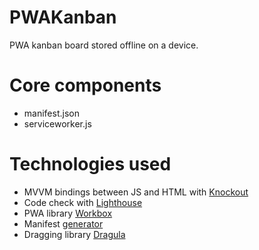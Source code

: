 # PWAKanban

PWA kanban board stored offline on a device.

# Core components

* manifest.json
* serviceworker.js

# Technologies used

* MVVM bindings between JS and HTML with [Knockout](http://knockoutjs.com/)
* Code check with [Lighthouse](https://github.com/GoogleChrome/lighthouse)
* PWA library [Workbox](https://developers.google.com/web/tools/workbox/)
* Manifest [generator](https://app-manifest.firebaseapp.com/)
* Dragging library [Dragula](https://bevacqua.github.io/dragula/)